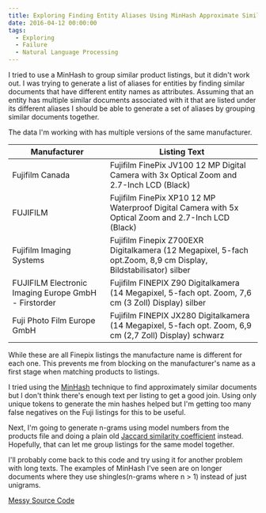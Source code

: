 ```yaml
---
title: Exploring Finding Entity Aliases Using MinHash Approximate Similarity
date: 2016-04-12 00:00:00
tags:
  - Exploring
  - Failure
  - Natural Language Processing
---
```

I tried to use a MinHash to group similar product listings, but it didn't work out.  I was trying to generate a list of aliases for entities by finding similar documents that have different entity names as attributes.  Assuming that an entity has multiple similar documents associated with it that are listed under its different aliases I should be able to generate a set of aliases by grouping similar documents together.

The data I'm working with has multiple versions of the same manufacturer.

| Manufacturer | Listing Text |
| - | - |
| Fujifilm Canada | Fujifilm FinePix JV100 12 MP Digital Camera with 3x Optical Zoom and 2.7-Inch LCD (Black) |
| FUJIFILM | Fujifilm FinePix XP10 12 MP Waterproof Digital Camera with 5x Optical Zoom and 2.7-Inch LCD (Black) |
| Fujifilm Imaging Systems | Fujifilm Finepix Z700EXR Digitalkamera (12 Megapixel, 5-fach opt.Zoom, 8,9 cm Display, Bildstabilisator) silber |
| FUJIFILM Electronic Imaging Europe GmbH - Firstorder | Fujifilm FINEPIX Z90 Digitalkamera (14 Megapixel, 5-fach opt. Zoom, 7,6 cm (3 Zoll) Display) silber |
| Fuji Photo Film Europe GmbH | Fujifilm FINEPIX JX280 Digitalkamera (14 Megapixel, 5-fach opt. Zoom, 6,9 cm (2,7 Zoll) Display) schwarz |

While these are all Finepix listings the manufacture name is different for each one.  This prevents me from blocking on the manufacturer's name as a first stage when matching products to listings.

I tried using the [MinHash](https://en.wikipedia.org/wiki/MinHash) technique to find approximately similar documents but I don't think there's enough text per listing to get a good join.  Using only unique tokens to generate the min hashes helped but I'm getting too many false negatives on the Fuji listings for this to be useful.

Next, I'm going to generate n-grams using model numbers from the products file and doing a plain old [Jaccard similarity coefficient](https://en.wikipedia.org/wiki/Jaccard_index) instead.  Hopefully, that can let me group listings for the same model together.

I'll  probably come back to this code and try using it for another problem with long texts.  The examples of MinHash I've seen are on longer documents where they use shingles(n-grams where n > 1) instead of just unigrams.

[Messy Source Code](https://github.com/DForshner/CSharpExperiments/blob/master/FindingEntityAliasesUsingMinHashApproximateDocumentSimilarity.cs)